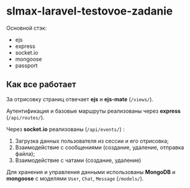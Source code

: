 # slmax-laravel-testovoe-zadanie

Основной стэк:

-   ejs
-   express
-   socket.io
-   mongoose
-   passport

## Как все работает

За отрисовку страниц отвечает **ejs** и **ejs-mate** (`/views/`).

Аутентификация и базовые маршруты реализованы через **express** (`/api/routes/`).

Через **socket.io** реализованы (`/api/events/`) :

1. Загрузка данных пользователя из сессии и его отрисовка;
2. Взаимодействие с сообщениями (создание, удаление, отправка файла);
3. Взаимодействие с чатами (создание, удаление)

Для хранения и управления данными использованы **MongoDB** и **mongoose** с моделями `User`, `Chat`, `Message` (`/models/`).
